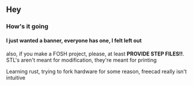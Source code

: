 ## Hey
### How's it going
#### I just wanted a banner, everyone has one, I felt left out
also, if you make a FOSH project, please, at least **PROVIDE STEP FILES!!**. 
STL's aren't meant for modification, they're meant for printing

Learning rust, trying to fork hardware for some reason, freecad really isn't intuitive
<!--
**TheItroma/TheItroma** is a ✨ _special_ ✨ repository because its `README.md` (this file) appears on your GitHub profile.

Here are some ideas to get you started:

- 🔭 I’m currently working on ...
- 🌱 I’m currently learning ...
- 👯 I’m looking to collaborate on ...
- 🤔 I’m looking for help with ...
- 💬 Ask me about ...
- 📫 How to reach me: ...
- 😄 Pronouns: ...
- ⚡ Fun fact: ...
-->

